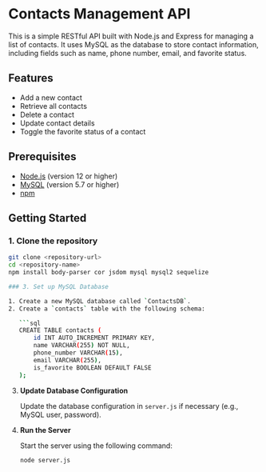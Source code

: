 # Contacts Management API

This is a simple RESTful API built with Node.js and Express for managing a list of contacts. It uses MySQL as the database to store contact information, including fields such as name, phone number, email, and favorite status.

## Features

- Add a new contact
- Retrieve all contacts
- Delete a contact
- Update contact details
- Toggle the favorite status of a contact

## Prerequisites

- [Node.js](https://nodejs.org/) (version 12 or higher)
- [MySQL](https://www.mysql.com/) (version 5.7 or higher)
- [npm](https://www.npmjs.com/)

## Getting Started

### 1. Clone the repository

```bash
git clone <repository-url>
cd <repository-name>
npm install body-parser cor jsdom mysql mysql2 sequelize

### 3. Set up MySQL Database

1. Create a new MySQL database called `ContactsDB`.
2. Create a `contacts` table with the following schema:

   ```sql
   CREATE TABLE contacts (
       id INT AUTO_INCREMENT PRIMARY KEY,
       name VARCHAR(255) NOT NULL,
       phone_number VARCHAR(15),
       email VARCHAR(255),
       is_favorite BOOLEAN DEFAULT FALSE
   );
```

3. **Update Database Configuration**

   Update the database configuration in `server.js` if necessary (e.g., MySQL user, password).

4. **Run the Server**

   Start the server using the following command:

   ```bash
   node server.js

